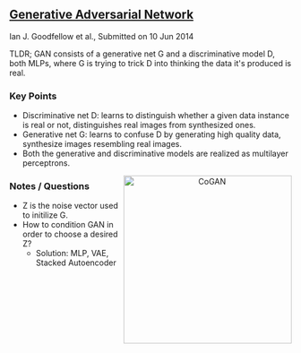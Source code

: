 ## [Generative Adversarial Network](https://arxiv.org/abs/1406.2661)
Ian J. Goodfellow et al., Submitted on 10 Jun 2014

TLDR; GAN consists of a generative net G and a discriminative model D, both MLPs, where G is trying to trick D into thinking the data it's produced is real.

### Key Points
* Discriminative net D: learns to distinguish whether a given data instance is real or not, distinguishes real images from synthesized ones.
* Generative net G: learns to confuse D by generating high quality data, synthesize images resembling real images.
* Both the generative and discriminative models are realized as multilayer perceptrons.

<center><img style="float:right"src="https://github.com/gcunhase/PaperNotes/blob/master/notes/imgs/GAN.png" width="300" alt="CoGAN"></center>

### Notes / Questions
* Z is the noise vector used to initilize G.
* How to condition GAN in order to choose a desired Z?
  - Solution: MLP, VAE, Stacked Autoencoder
